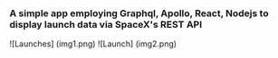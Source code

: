 
### A simple app employing Graphql, Apollo, React, Nodejs to display launch data via SpaceX's REST API

![Launches] (img1.png)
![Launch] (img2.png)